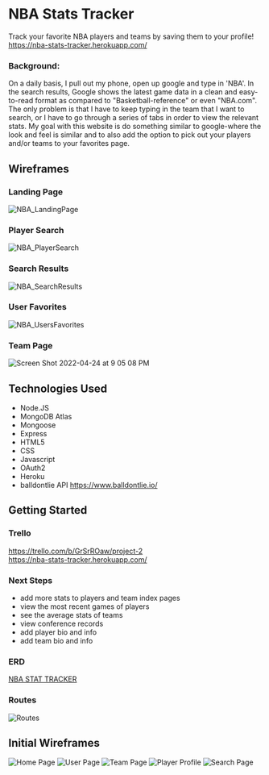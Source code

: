 # NBA Stats Tracker
Track your favorite NBA players and teams by saving them to your profile! 
<br>https://nba-stats-tracker.herokuapp.com/

### Background: 
On a daily basis, I pull out my phone, open up google and type in 'NBA'. In the search results, Google shows the latest game data in a clean and easy-to-read format as compared to "Basketball-reference" or even "NBA.com". The only problem is that I have to keep typing in the team that I want to search, or I have to go through a series of tabs in order to view the relevant stats. My goal with this website is do something similar to google-where the look and feel is similar and to also add the option to pick out your players and/or teams to your favorites page.


## Wireframes
### Landing Page
![NBA_LandingPage](https://user-images.githubusercontent.com/95894562/163586951-80eb3b03-be32-4b47-9236-3284c4f826b5.png)
### Player Search
![NBA_PlayerSearch](https://user-images.githubusercontent.com/95894562/163586963-9fb7a32c-abdb-48ee-a90f-81fbde1c3733.png)
### Search Results
![NBA_SearchResults](https://user-images.githubusercontent.com/95894562/163586966-fcf7877e-7b75-4360-b2b2-42656a5e3450.png)
### User Favorites
![NBA_UsersFavorites](https://user-images.githubusercontent.com/95894562/163586979-c731fafe-0257-49fc-a493-fce14526e6b2.png)
### Team Page
![Screen Shot 2022-04-24 at 9 05 08 PM](https://user-images.githubusercontent.com/95894562/165019144-96e0d18a-7891-4c5f-a6c3-fb891d5adec2.png)

## Technologies Used
- Node.JS
- MongoDB Atlas
- Mongoose
- Express
- HTML5
- CSS
- Javascript
- OAuth2
- Heroku
- balldontlie API https://www.balldontlie.io/

## Getting Started
### Trello
https://trello.com/b/GrSrROaw/project-2
<br>https://nba-stats-tracker.herokuapp.com/

### Next Steps
- add more stats to players and team index pages
- view the most recent games of players
- see the average stats of teams
- view conference records
- add player bio and info
- add team bio and info

### ERD
[NBA STAT TRACKER](https://github.com/peterluong1234/Project-2-seir/files/8496623/NBA.STAT.TRACKER.-.REVISED.pdf)

### Routes
![Routes](https://user-images.githubusercontent.com/95894562/163587192-f5106775-5271-47f7-972e-da2574e07503.png)


## Initial Wireframes
![Home Page](https://user-images.githubusercontent.com/95894562/162804005-f67bad3b-3320-4ef1-a2b2-3735b9d57572.png)
![User Page](https://user-images.githubusercontent.com/95894562/162804027-0cca4ef7-8401-44fe-a08c-091392c37f06.png)
![Team Page](https://user-images.githubusercontent.com/95894562/162804038-b2110374-d085-4d28-b327-3df0238dd9f3.png)
![Player Profile](https://user-images.githubusercontent.com/95894562/162804051-ffc28700-0b30-4f46-be52-533b16d33984.png)
![Search Page](https://user-images.githubusercontent.com/95894562/162804054-6092b699-26d1-4f0b-8cf5-d6a01b2b77e5.png)

